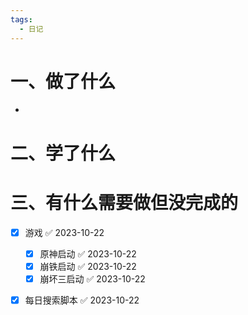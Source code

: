 ```yaml
---
tags:
  - 日记
---
```



# 一、做了什么

- 


# 二、学了什么




# 三、有什么需要做但没完成的
- [x] 游戏 ✅ 2023-10-22
	- [x] 原神启动 ✅ 2023-10-22
	- [x] 崩铁启动 ✅ 2023-10-22
	- [x] 崩坏三启动 ✅ 2023-10-22
- [x] 每日搜索脚本 ✅ 2023-10-22


